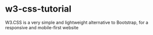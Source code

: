 # w3-css-tutorial
W3.CSS is a very simple and lightweight alternative to Bootstrap, for a responsive and mobile-first website
